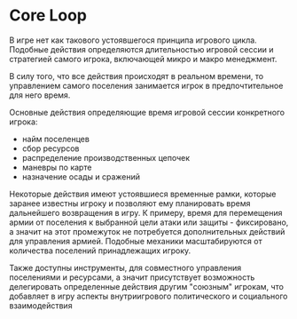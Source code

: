 # Core Loop

В игре нет как такового устоявшегося принципа игрового цикла. Подобные действия определяются длительностью игровой сессии и стратегией самого игрока, включающей микро и макро менеджмент.

В силу того, что все действия происходят в реальном времени, то управлением  самого поселения занимается игрок в предпочтительное для него время.&#x20;

Основные действия определяющие время игровой сессии конкретного игрока:

* найм поселенцев
* сбор ресурсов
* распределение производственных цепочек
* маневры по карте&#x20;
* назначение осады и сражений

Некоторые действия имеют устоявшиеся временные рамки, которые заранее известны игроку и позволяют ему планировать время дальнейшего возвращения в игру. К примеру, время для перемещения армии от поселения к выбранной цели атаки или защиты - фиксировано, а значит на этот промежуток не потребуется дополнительных действий для управления армией. Подобные механики масштабируются от количества поселений принадлежащих игроку.



Также доступны инструменты, для совместного управления поселениями и ресурсами, а значит присутствует возможность делегировать определенные действия другим "союзным" игрокам, что добавляет в игру аспекты внутриигрового политического и социального взаимодействия



